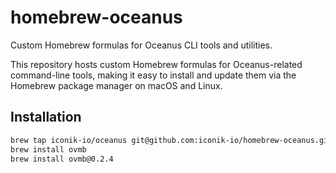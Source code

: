 # homebrew-oceanus
Custom Homebrew formulas for Oceanus CLI tools and utilities.

This repository hosts custom Homebrew formulas for Oceanus-related command-line tools, making it easy to install and update them via the Homebrew package manager on macOS and Linux.

## Installation

```bash
brew tap iconik-io/oceanus git@github.com:iconik-io/homebrew-oceanus.git  
brew install ovmb
brew install ovmb@0.2.4
```
